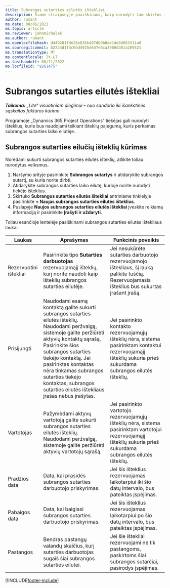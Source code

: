 ```yaml
---
title: Subrangos sutarties eilutės ištekliai
description: Šiame straipsnyje paaiškinama, kaip nurodyti tam skirtus išteklius, kuriuos tiekėjas teikia konkrečiai subrangos eilutei tam tikram laikui.
author: rumant
ms.date: 08/06/2021
ms.topic: article
ms.reviewer: johnmichalak
ms.author: rumant
ms.openlocfilehash: d440201fde26e835b407db0b8ee1de8d663311a0
ms.sourcegitcommit: b2224d1f3c0bd4925d647e6ca3960db81a209521
ms.translationtype: MT
ms.contentlocale: lt-LT
ms.lasthandoff: 08/11/2022
ms.locfileid: "9261475"
---
```

# <a name="subcontract-line-resources"></a>Subrangos sutarties eilutės ištekliai

_**Taikoma:** „Lite“ visuotiniam diegimui – nuo sandorio iki išankstinės sąskaitos faktūros kūrimo_

Programoje „Dynamics 365 Project Operations“ tiekėjas gali nurodyti išteklius, kurie bus naudojami teikiant išteklių pajėgumą, kuris perkamas subrangos sutarties laiko eilutėje.

## <a name="create-subcontract-line-resources"></a>Subrangos sutarties eilučių išteklių kūrimas

Norėdami sukurti subrangos sutarties eilutės išteklių, atlikite toliau nurodytus veiksmus.

1. Naršymo srityje pasirinkite **Subrangos sutartys** ir atidarykite subrangos sutartį, su kuria norite dirbti.
2. Atidarykite subrangos sutarties laiko eilutę, kurioje norite nurodyti tiekėjo išteklius.
3. Skirtuko **Subrangos sutarties eilutės ištekliai** antriniame tinklelyje pasirinkite **+ Naujas subrangos sutarties eilutės išteklius**.
4. Puslapyje **Naujos subrangos sutarties eilutės ištekliai** įveskite reikiamą informaciją ir pasirinkite **Įrašyti ir uždaryti**.

Toliau esančioje lentelėje paaiškinami subrangos sutarties eilutės ištekliaus laukai.

| Laukas | Aprašymas | Funkcinis poveikis |
| ----- | ----------- | ----------------- |
| Rezervuotini ištekliai | Pasirinkite tipo **Sutarties darbuotojas** rezervuojamąjį išteklių, kurį norite naudoti kaip išteklių subrangos sutarties eilutėje.| Jei nesukūrėte sutarties darbuotojo rezervuojamojo ištekliaus, šį lauką palikite tuščią. Rezervuojamasis išteklius bus sukurtas įrašant įrašą.  |
| Prisijungti | Naudodami esamą kontaktą galite sukurti subrangos sutarties eilutės išteklių. Naudodami peržvalgą, sistemoje galite peržiūrėti aktyvių kontaktų sąrašą. Pasirinkite šios subrangos sutarties tiekėjo kontaktą. Jei pasirinktas kontaktas nėra tinkamas subrangos sutarties tiekėjo kontaktas, subrangos sutarties eilutės ištekliaus įrašas nebus įrašytas.| Jei pasirinkto kontakto rezervuojamųjų išteklių nėra, sistema pasirinktam kontaktui rezervuojamąjį išteklių sukuria prieš sukurdama subrangos eilutės išteklių. |
| Vartotojas | Pažymėdami aktyvų vartotoją galite sukurti subrangos sutarties eilutės išteklių. Naudodami peržvalgą, sistemoje galite peržiūrėti aktyvių vartotojų sąrašą.| Jei pasirinkto vartotojo rezervuojamųjų išteklių nėra, sistema pasirinktam vartotojui rezervuojamąjį išteklių sukuria prieš sukurdama subrangos eilutės išteklių. |
| Pradžios data | Data, kai prasidės subrangos sutarties darbuotojo priskyrimas.| Jei šis išteklius rezervuojamas laikotarpiui iki šio datų intervalo, bus pateiktas įspėjimas. |
| Pabaigos data | Data, kai baigiasi subrangos sutarties darbuotojo priskyrimas.| Jei šis išteklius rezervuojamas laikotarpiui po šio datų intervalo, bus pateiktas įspėjimas. |
| Pastangos | Bendras pastangų valandų skaičius, kurį sutarties darbuotojas sugaiš šiai subrangos sutarties eilutei.| Jei šie ištekliai rezervuojami ne tik pastangoms, paskirtoms šiai subrangos sutarčiai, pasirodys įspėjimas. |


[!INCLUDE[footer-include](../../includes/footer-banner.md)]
